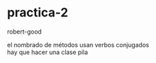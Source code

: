 # practica-2
robert-good

el nombrado de métodos usan verbos conjugados<br>
hay que hacer una clase pila
